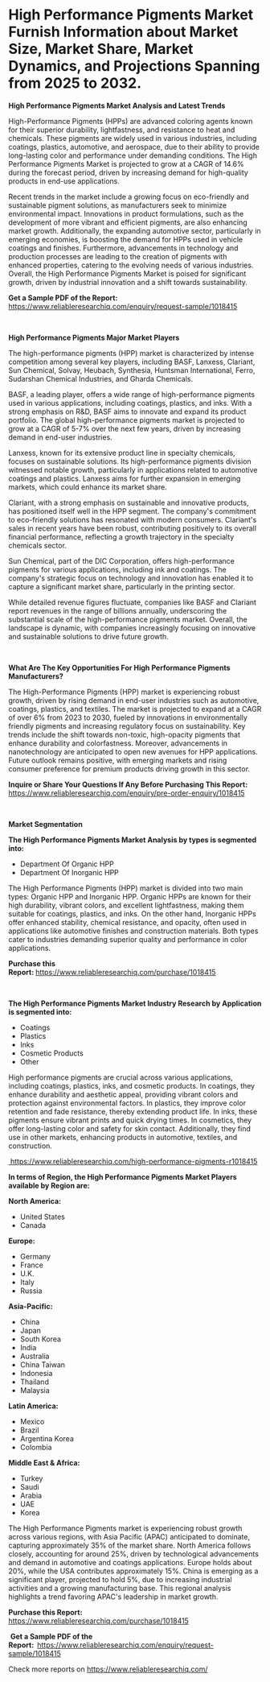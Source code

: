 <p><h1>High Performance Pigments Market Furnish Information about Market Size, Market Share, Market Dynamics, and Projections Spanning from 2025 to 2032.</h1></p><p><strong>High Performance Pigments Market Analysis and Latest Trends</strong></p>
<p><p>High-Performance Pigments (HPPs) are advanced coloring agents known for their superior durability, lightfastness, and resistance to heat and chemicals. These pigments are widely used in various industries, including coatings, plastics, automotive, and aerospace, due to their ability to provide long-lasting color and performance under demanding conditions. The High Performance Pigments Market is projected to grow at a CAGR of 14.6% during the forecast period, driven by increasing demand for high-quality products in end-use applications.</p><p>Recent trends in the market include a growing focus on eco-friendly and sustainable pigment solutions, as manufacturers seek to minimize environmental impact. Innovations in product formulations, such as the development of more vibrant and efficient pigments, are also enhancing market growth. Additionally, the expanding automotive sector, particularly in emerging economies, is boosting the demand for HPPs used in vehicle coatings and finishes. Furthermore, advancements in technology and production processes are leading to the creation of pigments with enhanced properties, catering to the evolving needs of various industries. Overall, the High Performance Pigments Market is poised for significant growth, driven by industrial innovation and a shift towards sustainability.</p></p>
<p><strong>Get a Sample PDF of the Report:&nbsp;</strong> <a href="https://www.reliableresearchiq.com/enquiry/request-sample/1018415?utm_campaign=2282&utm_medium=2&utm_source=Github&utm_content=ia&utm_term=02042025&utm_id=high-performance-pigments">https://www.reliableresearchiq.com/enquiry/request-sample/1018415</a></p>
<p>&nbsp;</p>
<p><strong>High Performance Pigments Major Market Players</strong></p>
<p><p>The high-performance pigments (HPP) market is characterized by intense competition among several key players, including BASF, Lanxess, Clariant, Sun Chemical, Solvay, Heubach, Synthesia, Huntsman International, Ferro, Sudarshan Chemical Industries, and Gharda Chemicals. </p><p>BASF, a leading player, offers a wide range of high-performance pigments used in various applications, including coatings, plastics, and inks. With a strong emphasis on R&D, BASF aims to innovate and expand its product portfolio. The global high-performance pigments market is projected to grow at a CAGR of 5-7% over the next few years, driven by increasing demand in end-user industries.</p><p>Lanxess, known for its extensive product line in specialty chemicals, focuses on sustainable solutions. Its high-performance pigments division witnessed notable growth, particularly in applications related to automotive coatings and plastics. Lanxess aims for further expansion in emerging markets, which could enhance its market share.</p><p>Clariant, with a strong emphasis on sustainable and innovative products, has positioned itself well in the HPP segment. The company's commitment to eco-friendly solutions has resonated with modern consumers. Clariant's sales in recent years have been robust, contributing positively to its overall financial performance, reflecting a growth trajectory in the specialty chemicals sector.</p><p>Sun Chemical, part of the DIC Corporation, offers high-performance pigments for various applications, including ink and coatings. The company's strategic focus on technology and innovation has enabled it to capture a significant market share, particularly in the printing sector.</p><p>While detailed revenue figures fluctuate, companies like BASF and Clariant report revenues in the range of billions annually, underscoring the substantial scale of the high-performance pigments market. Overall, the landscape is dynamic, with companies increasingly focusing on innovative and sustainable solutions to drive future growth.</p></p>
<p>&nbsp;</p>
<p><strong>What Are The Key Opportunities For High Performance Pigments Manufacturers?</strong></p>
<p><p>The High-Performance Pigments (HPP) market is experiencing robust growth, driven by rising demand in end-user industries such as automotive, coatings, plastics, and textiles. The market is projected to expand at a CAGR of over 6% from 2023 to 2030, fueled by innovations in environmentally friendly pigments and increasing regulatory focus on sustainability. Key trends include the shift towards non-toxic, high-opacity pigments that enhance durability and colorfastness. Moreover, advancements in nanotechnology are anticipated to open new avenues for HPP applications. Future outlook remains positive, with emerging markets and rising consumer preference for premium products driving growth in this sector.</p></p>
<p><strong>Inquire or Share Your Questions If Any Before Purchasing This Report:</strong> <a href="https://www.reliableresearchiq.com/enquiry/pre-order-enquiry/1018415?utm_campaign=2282&utm_medium=2&utm_source=Github&utm_content=ia&utm_term=02042025&utm_id=high-performance-pigments">https://www.reliableresearchiq.com/enquiry/pre-order-enquiry/1018415</a></p>
<p>&nbsp;</p>
<p><strong>Market Segmentation</strong></p>
<p><strong>The High Performance Pigments Market Analysis by types is segmented into:</strong></p>
<p><ul><li>Department Of Organic HPP</li><li>Department Of Inorganic HPP</li></ul></p>
<p><p>The High Performance Pigments (HPP) market is divided into two main types: Organic HPP and Inorganic HPP. Organic HPPs are known for their high durability, vibrant colors, and excellent lightfastness, making them suitable for coatings, plastics, and inks. On the other hand, Inorganic HPPs offer enhanced stability, chemical resistance, and opacity, often used in applications like automotive finishes and construction materials. Both types cater to industries demanding superior quality and performance in color applications.</p></p>
<p><strong>Purchase this Report:&nbsp;</strong><a href="https://www.reliableresearchiq.com/purchase/1018415?utm_campaign=2282&utm_medium=2&utm_source=Github&utm_content=ia&utm_term=02042025&utm_id=high-performance-pigments">https://www.reliableresearchiq.com/purchase/1018415</a></p>
<p>&nbsp;</p>
<p><strong>The High Performance Pigments Market Industry Research by Application is segmented into:</strong></p>
<p><ul><li>Coatings</li><li>Plastics</li><li>Inks</li><li>Cosmetic Products</li><li>Other</li></ul></p>
<p><p>High performance pigments are crucial across various applications, including coatings, plastics, inks, and cosmetic products. In coatings, they enhance durability and aesthetic appeal, providing vibrant colors and protection against environmental factors. In plastics, they improve color retention and fade resistance, thereby extending product life. In inks, these pigments ensure vibrant prints and quick drying times. In cosmetics, they offer long-lasting color and safety for skin contact. Additionally, they find use in other markets, enhancing products in automotive, textiles, and construction.</p></p>
<p><a href="https://www.reliableresearchiq.com/high-performance-pigments-r1018415?utm_campaign=2282&utm_medium=2&utm_source=Github&utm_content=ia&utm_term=02042025&utm_id=high-performance-pigments">&nbsp;https://www.reliableresearchiq.com/high-performance-pigments-r1018415</a></p>
<p><strong>In terms of Region, the High Performance Pigments Market Players available by Region are:</strong></p>
<p>
    <p> <strong> North America: </strong>
        <ul>
            <li>United States</li>
            <li>Canada</li>
        </ul>
        </p> 
    <p> <strong> Europe: </strong>
        <ul>
            <li>Germany</li>
            <li>France</li>
            <li>U.K.</li>
            <li>Italy</li>
            <li>Russia</li>
        </ul>
        </p> 
    <p> <strong> Asia-Pacific: </strong>
        <ul>
            <li>China</li>
            <li>Japan</li>
            <li>South Korea</li>
            <li>India</li>
            <li>Australia</li>
            <li>China Taiwan</li>
            <li>Indonesia</li>
            <li>Thailand</li>
            <li>Malaysia</li>
        </ul>
        </p> 
    <p> <strong> Latin America: </strong>
        <ul>
            <li>Mexico</li>
            <li>Brazil</li>
            <li>Argentina Korea</li>
            <li>Colombia</li>
        </ul>
        </p> 
    <p> <strong> Middle East & Africa: </strong>
        <ul>
            <li>Turkey</li>
            <li>Saudi</li>
            <li>Arabia</li>
            <li>UAE</li>
            <li>Korea</li>
        </ul>
    </p>
    </p>
<p><p>The High Performance Pigments market is experiencing robust growth across various regions, with Asia Pacific (APAC) anticipated to dominate, capturing approximately 35% of the market share. North America follows closely, accounting for around 25%, driven by technological advancements and demand in automotive and coatings applications. Europe holds about 20%, while the USA contributes approximately 15%. China is emerging as a significant player, projected to hold 5%, due to increasing industrial activities and a growing manufacturing base. This regional analysis highlights a trend favoring APAC's leadership in market growth.</p></p>
<p><strong>Purchase this Report: </strong><a href="https://www.reliableresearchiq.com/purchase/1018415?utm_campaign=2282&utm_medium=2&utm_source=Github&utm_content=ia&utm_term=02042025&utm_id=high-performance-pigments">https://www.reliableresearchiq.com/purchase/1018415</a></p>
<p>&nbsp;<strong>Get a Sample PDF of the Report:&nbsp;&nbsp;</strong><a href="https://www.reliableresearchiq.com/enquiry/request-sample/1018415?utm_campaign=2282&utm_medium=2&utm_source=Github&utm_content=ia&utm_term=02042025&utm_id=high-performance-pigments">https://www.reliableresearchiq.com/enquiry/request-sample/1018415</a></p>
<p><strong></strong></p>
<p>Check more reports on <a href="https://www.reliableresearchiq.com/?utm_campaign=2282&utm_medium=2&utm_source=Github&utm_content=ia&utm_term=02042025&utm_id=high-performance-pigments">https://www.reliableresearchiq.com/</a></p>